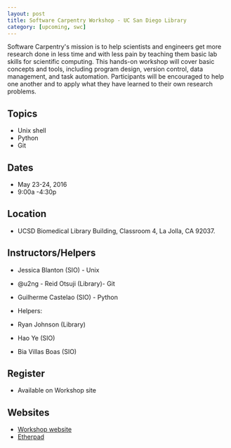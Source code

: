 ```yaml
---
layout: post
title: Software Carpentry Workshop - UC San Diego Library
category: [upcoming, swc]
---
```


Software Carpentry's mission is to help scientists and engineers get more research done in less time and with less pain by teaching them basic lab skills for scientific computing. This hands-on workshop will cover basic concepts and tools, including program design, version control, data management, and task automation. Participants will be encouraged to help one another and to apply what they have learned to their own research problems.

## Topics 

* Unix shell
* Python
* Git 

## Dates

* May 23-24, 2016
* 9:00a -4:30p 

## Location

* UCSD Biomedical Library Building, Classroom 4, La Jolla, CA 92037. 


## Instructors/Helpers

* Jessica Blanton (SIO) - Unix
* @u2ng - Reid Otsuji (Library)- Git
* Guilherme Castelao (SIO) - Python

* Helpers:
* Ryan Johnson (Library)
* Hao Ye (SIO)
* Bia Villas Boas (SIO)





## Register 

* Available on Workshop site 

## Websites

* [Workshop website](https://ucsdlib.github.io/2017-05-23-UCSDHPC/)
* [Etherpad](http://pad.software-carpentry.org/ucsd-2017)

